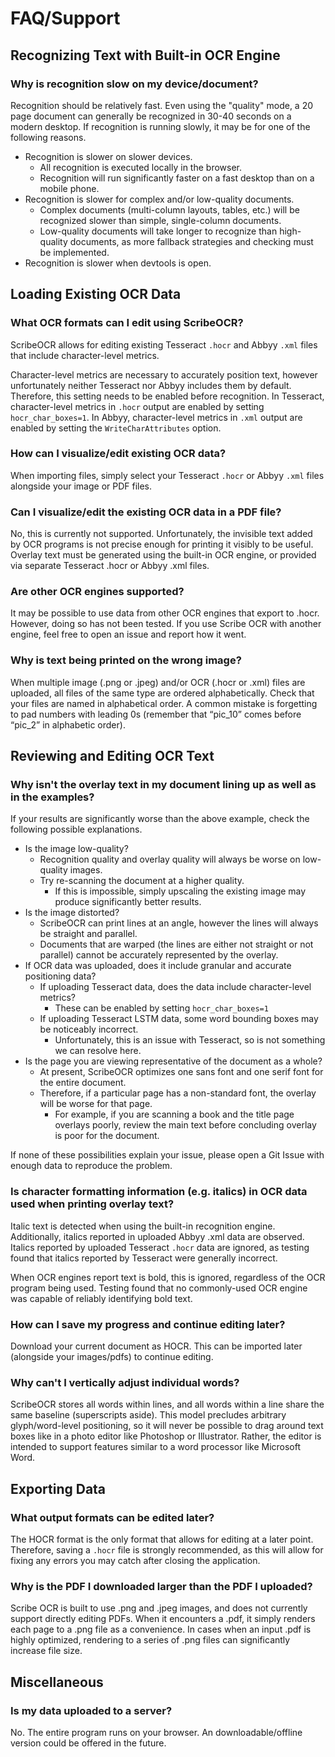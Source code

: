 # FAQ/Support

## Recognizing Text with Built-in OCR Engine

### Why is recognition slow on my device/document?
Recognition should be relatively fast.  Even using the "quality" mode, a 20 page document can generally be recognized in 30-40 seconds on a modern desktop.  If recognition is running slowly, it may be for one of the following reasons.

- Recognition is slower on slower devices.
	- All recognition is executed locally in the browser.
	- Recognition will run significantly faster on a fast desktop than on a mobile phone.
- Recognition is slower for complex and/or low-quality documents.
	- Complex documents (multi-column layouts, tables, etc.) will be recognized slower than simple, single-column documents.
	- Low-quality documents will take longer to recognize than high-quality documents, as more fallback strategies and checking must be implemented.
- Recognition is slower when devtools is open.

## Loading Existing OCR Data

### What OCR formats can I edit using ScribeOCR?
ScribeOCR allows for editing existing Tesseract `.hocr` and Abbyy `.xml` files that include character-level metrics.

Character-level metrics are necessary to accurately position text, however unfortunately neither Tesseract nor Abbyy includes them by default.  Therefore, this setting needs to be enabled before recognition.  In Tesseract, character-level metrics in `.hocr` output are enabled by setting `hocr_char_boxes=1`.  In Abbyy, character-level metrics in `.xml` output are enabled by setting the `WriteCharAttributes` option.

### How can I visualize/edit existing OCR data?
When importing files, simply select your Tesseract `.hocr` or Abbyy `.xml` files alongside your image or PDF files.

### Can I visualize/edit the existing OCR data in a PDF file?  
No, this is currently not supported.  Unfortunately, the invisible text added by OCR programs is not precise enough for printing it visibly to be useful.  Overlay text must be generated using the built-in OCR engine, or provided via separate Tesseract .hocr or Abbyy .xml files. 

### Are other OCR engines supported?
It may be possible to use data from other OCR engines that export to .hocr.  However, doing so has not been tested.  If you use Scribe OCR with another engine, feel free to open an issue and report how it went. 

### Why is text being printed on the wrong image?
When multiple image (.png or .jpeg) and/or OCR (.hocr or .xml) files are uploaded, all files of the same type are ordered alphabetically.  Check that your files are named in alphabetical order.  A common mistake is forgetting to pad numbers with leading 0s (remember that “pic_10” comes before “pic_2” in alphabetic order). 

## Reviewing and Editing OCR Text

### Why isn't the overlay text in my document lining up as well as in the examples? 
If your results are significantly worse than the above example, check the following possible explanations.

- Is the image low-quality?
	- Recognition quality and overlay quality will always be worse on low-quality images.
	- Try re-scanning the document at a higher quality.
		- If this is impossible, simply upscaling the existing image may produce significantly better results.
- Is the image distorted?
	- ScribeOCR can print lines at an angle, however the lines will always be straight and parallel.
	- Documents that are warped (the lines are either not straight or not parallel) cannot be accurately represented by the overlay.
- If OCR data was uploaded, does it include granular and accurate positioning data?
	- If uploading Tesseract data, does the data include character-level metrics?
		- These can be enabled by setting `hocr_char_boxes=1`
	- If uploading Tesseract LSTM data, some word bounding boxes may be noticeably incorrect.
		- Unfortunately, this is an issue with Tesseract, so is not something we can resolve here.
- Is the page you are viewing representative of the document as a whole?
	- At present, ScribeOCR optimizes one sans font and one serif font for the entire document.
	- Therefore, if a particular page has a non-standard font, the overlay will be worse for that page.
		- For example, if you are scanning a book and the title page overlays poorly, review the main text before concluding overlay is poor for the document.

If none of these possibilities explain your issue, please open a Git Issue with enough data to reproduce the problem. 

### Is character formatting information (e.g. italics) in OCR data used when printing overlay text? 
Italic text is detected when using the built-in recognition engine.  Additionally, italics reported in uploaded Abbyy .xml data are observed.  Italics reported by uploaded Tesseract `.hocr` data are ignored, as testing found that italics reported by Tesseract were generally incorrect.

When OCR engines report text is bold, this is ignored, regardless of the OCR program being used.  Testing found that no commonly-used OCR engine was capable of reliably identifying bold text.

### How can I save my progress and continue editing later?
Download your current document as HOCR.  This can be imported later (alongside your images/pdfs) to continue editing. 

### Why can't I vertically adjust individual words? 
ScribeOCR stores all words within lines, and all words within a line share the same baseline (superscripts aside).  This model precludes arbitrary glyph/word-level positioning, so it will never be possible to drag around text boxes like in a photo editor like Photoshop or Illustrator.  Rather, the editor is intended to support features similar to a word processor like Microsoft Word.

## Exporting Data

### What output formats can be edited later?
The HOCR format is the only format that allows for editing at a later point.  Therefore, saving a `.hocr` file is strongly recommended, as this will allow for fixing any errors you may catch after closing the application. 

### Why is the PDF I downloaded larger than the PDF I uploaded? 
Scribe OCR is built to use .png and .jpeg images, and does not currently support directly editing PDFs.  When it encounters a .pdf, it simply renders each page to a .png file as a convenience.  In cases when an input .pdf is highly optimized, rendering to a series of .png files can significantly increase file size.    

## Miscellaneous
### Is my data uploaded to a server?
No.  The entire program runs on your browser.  An downloadable/offline version could be offered in the future.
